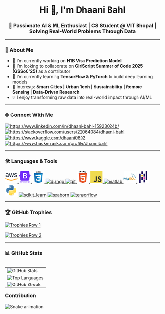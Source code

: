 <h1 align="center">Hi 👋, I'm Dhaani Bahl</h1>
<h3 align="center">🚀 Passionate AI & ML Enthusiast | CS Student @ VIT Bhopal | Solving Real-World Problems Through Data</h3>

---

### 🔬 About Me
- 🔭 I’m currently working on **H1B Visa Prediction Model**
- 👯 I’m looking to collaborate on **GirlScript Summer of Code 2025 (GSSoC'25)** as a contributor
- 🌱 I’m currently learning **TensorFlow & PyTorch** to build deep learning models
- 🎯 Interests: **Smart Cities | Urban Tech | Sustainability | Remote Sensing | Data-Driven Research**
- 💡 I enjoy transforming raw data into real-world impact through AI/ML

---

### 🌐 Connect With Me

<p align="left">
<a href="https://linkedin.com/in/https://www.linkedin.com/in/dhaani-bahl-15923024b/" target="blank"><img align="center" src="https://raw.githubusercontent.com/rahuldkjain/github-profile-readme-generator/master/src/images/icons/Social/linked-in-alt.svg" alt="https://www.linkedin.com/in/dhaani-bahl-15923024b/" height="30" width="40" /></a>
<a href="https://stackoverflow.com/users/https://stackoverflow.com/users/22064084/dhaani-bahl" target="blank"><img align="center" src="https://raw.githubusercontent.com/rahuldkjain/github-profile-readme-generator/master/src/images/icons/Social/stack-overflow.svg" alt="https://stackoverflow.com/users/22064084/dhaani-bahl" height="30" width="40" /></a>
<a href="https://kaggle.com/https://www.kaggle.com/dhaani0802" target="blank"><img align="center" src="https://raw.githubusercontent.com/rahuldkjain/github-profile-readme-generator/master/src/images/icons/Social/kaggle.svg" alt="https://www.kaggle.com/dhaani0802" height="30" width="40" /></a>
<a href="https://www.hackerrank.com/https://www.hackerrank.com/profile/dhaanibahl" target="blank"><img align="center" src="https://raw.githubusercontent.com/rahuldkjain/github-profile-readme-generator/master/src/images/icons/Social/hackerrank.svg" alt="https://www.hackerrank.com/profile/dhaanibahl" height="30" width="40" /></a>
</p>

---

### 🛠️ Languages & Tools

<p align="left"> 
  <a href="https://aws.amazon.com" target="_blank" rel="noreferrer"> 
    <img src="https://raw.githubusercontent.com/devicons/devicon/master/icons/amazonwebservices/amazonwebservices-original-wordmark.svg" alt="aws" width="40" height="40"/> 
  </a> 
  <a href="https://getbootstrap.com" target="_blank" rel="noreferrer"> 
    <img src="https://raw.githubusercontent.com/devicons/devicon/master/icons/bootstrap/bootstrap-plain-wordmark.svg" alt="bootstrap" width="40" height="40"/> 
  </a> 
  <a href="https://www.w3schools.com/css/" target="_blank" rel="noreferrer"> 
    <img src="https://raw.githubusercontent.com/devicons/devicon/master/icons/css3/css3-original-wordmark.svg" alt="css3" width="40" height="40"/> 
  </a> 
  <a href="https://www.djangoproject.com/" target="_blank" rel="noreferrer"> 
    <img src="https://cdn.worldvectorlogo.com/logos/django.svg" alt="django" width="40" height="40"/> 
  </a> 
  <a href="https://git-scm.com/" target="_blank" rel="noreferrer"> 
    <img src="https://www.vectorlogo.zone/logos/git-scm/git-scm-icon.svg" alt="git" width="40" height="40"/> 
  </a> 
  <a href="https://www.w3.org/html/" target="_blank" rel="noreferrer">
    <img src="https://raw.githubusercontent.com/devicons/devicon/master/icons/html5/html5-original-wordmark.svg" alt="html5" width="40" height="40"/> 
  </a> 
  <a href="https://developer.mozilla.org/en-US/docs/Web/JavaScript" target="_blank" rel="noreferrer"> 
    <img src="https://raw.githubusercontent.com/devicons/devicon/master/icons/javascript/javascript-original.svg" alt="javascript" width="40" height="40"/> 
  </a> 
  <a href="https://www.mathworks.com/" target="_blank" rel="noreferrer"> 
    <img src="https://upload.wikimedia.org/wikipedia/commons/2/21/Matlab_Logo.png" alt="matlab" width="40" height="40"/> 
  </a> 
  <a href="https://www.mysql.com/" target="_blank" rel="noreferrer"> 
    <img src="https://raw.githubusercontent.com/devicons/devicon/master/icons/mysql/mysql-original-wordmark.svg" alt="mysql" width="40" height="40"/> 
  </a> 
  <a href="https://pandas.pydata.org/" target="_blank" rel="noreferrer"> 
    <img src="https://raw.githubusercontent.com/devicons/devicon/2ae2a900d2f041da66e950e4d48052658d850630/icons/pandas/pandas-original.svg" alt="pandas" width="40" height="40"/> 
  </a>
  <a href="https://www.python.org" target="_blank" rel="noreferrer"> 
    <img src="https://raw.githubusercontent.com/devicons/devicon/master/icons/python/python-original.svg" alt="python" width="40" height="40"/> 
  </a> 
  <a href="https://scikit-learn.org/" target="_blank" rel="noreferrer"> 
    <img src="https://upload.wikimedia.org/wikipedia/commons/0/05/Scikit_learn_logo_small.svg" alt="scikit_learn" width="40" height="40"/> 
  </a> 
  <a href="https://seaborn.pydata.org/" target="_blank" rel="noreferrer"> 
    <img src="https://seaborn.pydata.org/_images/logo-mark-lightbg.svg" alt="seaborn" width="40" height="40"/> 
  </a>
  <a href="https://www.tensorflow.org" target="_blank" rel="noreferrer"> 
    <img src="https://www.vectorlogo.zone/logos/tensorflow/tensorflow-icon.svg" alt="tensorflow" width="40" height="40"/> 
  </a> 
</p>

---

### 🏆 GitHub Trophies

<p align="left">
  <a href="https://github.com/ryo-ma/github-profile-trophy">
    <img src="https://github-profile-trophy.vercel.app/?username=dhaanibahl&row=1&column=3" alt="Trophies Row 1" />
    <br><br>
    <img src="https://github-profile-trophy.vercel.app/?username=dhaanibahl&row=1&column=3&title=Commits,Repositories,PullRequest" alt="Trophies Row 2" />
  </a>
</p>




---

### 📊 GitHub Stats

<table align="left">
  <tr>
    <td>
      <img src="https://github-readme-stats.vercel.app/api?username=dhaanibahl&show_icons=true&locale=en" alt="GitHub Stats" />
    </td>
  </tr>
  <tr>
    <td>
      <img src="https://github-readme-stats.vercel.app/api/top-langs/?username=dhaanibahl&layout=compact&langs_count=6" alt="Top Languages" />
    </td>
  </tr>
  <tr>
    <td>
      <img src="https://github-readme-streak-stats.herokuapp.com/?user=dhaanibahl" alt="GitHub Streak" />
    </td>
  </tr>
</table>

---
### Contribution

<img src="https://raw.githubusercontent.com/maurodesouza/maurodesouza/output/snake.svg" alt="Snake animation" />


